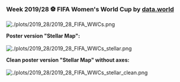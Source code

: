 ### Week 2019/28 ⚽ FIFA Women's World Cup by [data.world](https://data.world/sportsvizsunday/womens-world-cup-data)
![./plots/2019_28/2019_28_FIFA_WWCs.png](https://github.com/Z3tt/TidyTuesday/blob/master/plots/2019_28/2019_28_FIFA_WWCs.png)

**Poster version "Stellar Map":**  
<br>
![./plots/2019_28/2019_28_FIFA_WWCs_stellar.png](https://github.com/Z3tt/TidyTuesday/blob/master/plots/2019_28/2019_28_FIFA_WWCs_stellar.png)

**Clean poster version "Stellar Map" without axes:**  
<br>
![./plots/2019_28/2019_28_FIFA_WWCs_stellar_clean.png](https://github.com/Z3tt/TidyTuesday/blob/master/plots/2019_28/2019_28_FIFA_WWCs_stellar_clean.png)
